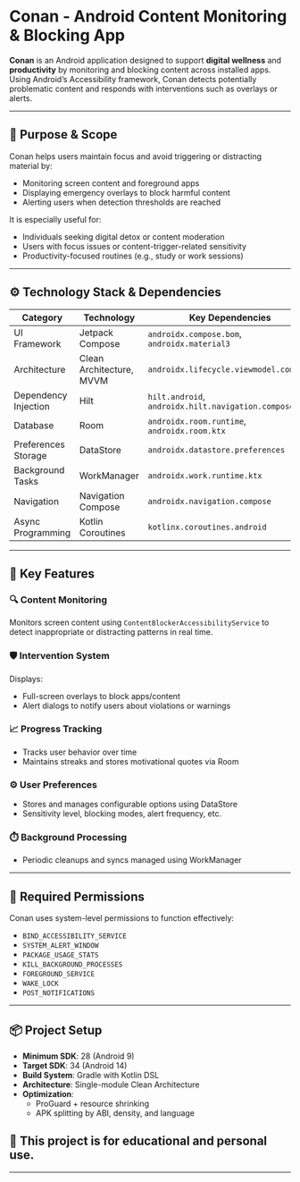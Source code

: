 # Conan - Android Content Monitoring & Blocking App

**Conan** is an Android application designed to support **digital wellness** and **productivity** by monitoring and blocking content across installed apps. Using Android’s Accessibility framework, Conan detects potentially problematic content and responds with interventions such as overlays or alerts.

---

## 📌 Purpose & Scope

Conan helps users maintain focus and avoid triggering or distracting material by:
- Monitoring screen content and foreground apps
- Displaying emergency overlays to block harmful content
- Alerting users when detection thresholds are reached

It is especially useful for:
- Individuals seeking digital detox or content moderation
- Users with focus issues or content-trigger-related sensitivity
- Productivity-focused routines (e.g., study or work sessions)

---

## ⚙️ Technology Stack & Dependencies

| Category              | Technology               | Key Dependencies                            |
|----------------------|--------------------------|---------------------------------------------|
| UI Framework         | Jetpack Compose           | `androidx.compose.bom`, `androidx.material3` |
| Architecture         | Clean Architecture, MVVM  | `androidx.lifecycle.viewmodel.compose`      |
| Dependency Injection | Hilt                      | `hilt.android`, `androidx.hilt.navigation.compose` |
| Database             | Room                      | `androidx.room.runtime`, `androidx.room.ktx` |
| Preferences Storage  | DataStore                 | `androidx.datastore.preferences`            |
| Background Tasks     | WorkManager               | `androidx.work.runtime.ktx`                 |
| Navigation           | Navigation Compose        | `androidx.navigation.compose`               |
| Async Programming    | Kotlin Coroutines         | `kotlinx.coroutines.android`                |

---

## 🚀 Key Features

### 🔍 Content Monitoring
Monitors screen content using `ContentBlockerAccessibilityService` to detect inappropriate or distracting patterns in real time.

### 🛡️ Intervention System
Displays:
- Full-screen overlays to block apps/content
- Alert dialogs to notify users about violations or warnings

### 📈 Progress Tracking
- Tracks user behavior over time
- Maintains streaks and stores motivational quotes via Room

### ⚙️ User Preferences
- Stores and manages configurable options using DataStore
- Sensitivity level, blocking modes, alert frequency, etc.

### ⏱️ Background Processing
- Periodic cleanups and syncs managed using WorkManager

---

## 🔐 Required Permissions

Conan uses system-level permissions to function effectively:
- `BIND_ACCESSIBILITY_SERVICE`
- `SYSTEM_ALERT_WINDOW`
- `PACKAGE_USAGE_STATS`
- `KILL_BACKGROUND_PROCESSES`
- `FOREGROUND_SERVICE`
- `WAKE_LOCK`
- `POST_NOTIFICATIONS`

---

## 📦 Project Setup

- **Minimum SDK**: 28 (Android 9)
- **Target SDK**: 34 (Android 14)
- **Build System**: Gradle with Kotlin DSL
- **Architecture**: Single-module Clean Architecture
- **Optimization**:
  - ProGuard + resource shrinking
  - APK splitting by ABI, density, and language

## 📌 This project is for educational and personal use.
---
